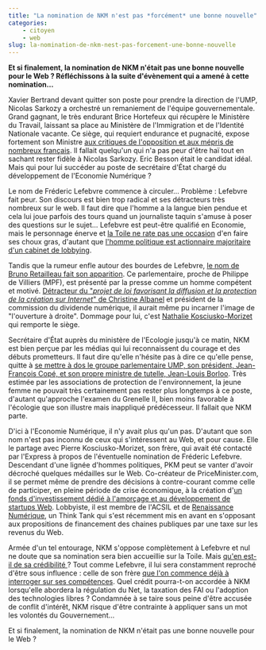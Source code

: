 ```yaml
---
title: "La nomination de NKM n'est pas *forcément* une bonne nouvelle"
categories:
    - citoyen
    - web
slug: la-nomination-de-nkm-nest-pas-forcement-une-bonne-nouvelle
---
```


**Et si finalement, la nomination de NKM n'était pas une bonne nouvelle pour le
Web ? Réfléchissons à la suite d'évènement qui a amené à cette nomination…**

Xavier Bertrand devant quitter son poste pour prendre la direction de l'UMP,
Nicolas Sarkozy a orchestré un remaniement de l'équipe gouvernementale. Grand
gagnant, le très endurant Brice Hortefeux qui récupère le Ministère du Travail,
laissant sa place au Ministère de l'Immigration et de l'Identité Nationale
vacante. Ce siège, qui requiert endurance et pugnacité, expose fortement son
Ministre
[aux critiques de l'opposition et aux mépris de nombreux français](http://www.lefigaro.fr/flash-actu/2009/01/14/01011-20090114FILWWW00511-bilan-immigration-truque-et-inhumain.php).
Il fallait quelqu'un qui n'a pas peur d'être haï tout en sachant rester fidèle à
Nicolas Sarkozy. Eric Besson était le candidat idéal. Mais qui pour lui succéder
au poste de secrétaire d'État chargé du développement de l'Economie Numérique ?

Le nom de Fréderic Lefebvre commence à circuler… Problème : Lefebvre fait peur.
Son discours est bien trop radical et ses détracteurs très nombreux sur le web.
Il faut dire que l'homme a la langue bien pendue et cela lui joue parfois des
tours quand un journaliste taquin s'amuse à poser des questions sur le sujet…
Lefebvre est peut-être qualifié en Economie, mais le personnage énerve et
[la Toile ne rate pas une occasion](http://blog.lefigaro.fr/hightech/2008/12/quand-frederic-lefebvre-pille.html)
d'en faire ses choux gras, d'autant que
[l'homme politique est actionnaire majoritaire d'un cabinet de lobbying](http://www.lexpress.fr/actualite/politique/a-la-crois-eacute-e-des-couloirs_480371.html).

Tandis que la rumeur enfle autour des bourdes de Lefebvre,
[le nom de Bruno Retailleau fait son apparition](http://www.authueil.org/?2009/01/13/1168-on-echapperait-au-pire).
Ce parlementaire, proche de Philippe de Villiers (MPF), est présenté par la
presse comme un homme compétent et motivé.
[Détracteur du "_projet de loi favorisant la diffusion et la protection de la création sur Internet_" de Christine Albanel](http://web.archive.org/web/20130806144114///www.journaldunet.com:80/ebusiness/le-net/loi-creation-et-internet-1008.shtml)
et président de la commission du dividende numérique, il aurait même pu incarner
l'image de "l'ouverture à droite". Dommage pour lui, c'est
[Nathalie Kosciusko-Morizet](https://fr.wikipedia.org/wiki/Nathalie_Kosciusko-Morizet)
qui remporte le siège.

Secrétaire d'État auprès du ministère de l'Ecologie jusqu'à ce matin, NKM est
bien perçue par les médias qui lui reconnaissent du courage et des débuts
prometteurs. Il faut dire qu'elle n'hésite pas à dire ce qu'elle pense, quitte à
[se mettre à dos le groupe parlementaire UMP, son président, Jean-François Copé, et son propre ministre de tutelle, Jean-Louis Borloo](http://www.lefigaro.fr/politique/2008/04/10/01002-20080410ARTFIG00008-ogm-kosciusko-morizet-seme-le-trouble.php).
Très estimée par les associations de protection de l'environnement, la jeune
femme ne pouvait très certainement pas rester plus longtemps à ce poste,
d'autant qu'approche l'examen du Grenelle II, bien moins favorable à l'écologie
que son illustre mais inappliqué prédécesseur. Il fallait que NKM parte.

D'ici à l'Economie Numérique, il n'y avait plus qu'un pas. D'autant que son nom
n'est pas inconnu de ceux qui s'intéressent au Web, et pour cause. Elle le
partage avec Pierre Kosciusko-Morizet, son frère, qui avait été contacté par
l'Express à propos de l'éventuelle nomination de Fréderic Lefebvre. Descendant
d'une lignée d'hommes politiques, PKM peut se vanter d'avoir décroché quelques
médailles sur le Web. Co-créateur de PriceMinister.com, il se permet même de
prendre des décisions à contre-courant comme celle de participer, en pleine
période de crise économique, à la création
d'[un fonds d'investissement dédié à l'amorçage et au développement de startups Web](http://www.isai.fr/).
Lobbyiste, il est membre de l'ACSIL et de
[Renaissance Numérique](http://www.renaissancenumerique.org/), un Think Tank qui
s'est récemment mis en avant en s'opposant aux propositions de financement des
chaines publiques par une taxe sur les revenus du Web.

Armée d'un tel entourage, NKM s'oppose complètement à Lefebvre et nul ne doute
que sa nomination sera bien accueillie sur la Toile. Mais
[qu'en est-il de sa crédibilité ](http://www.liberation.fr/politiques/2009/01/15/nkm-a-l-economie-numerique-conflit-d-interet_302835)?
Tout comme Lefebvre, il lui sera constamment reproché d'être sous influence :
celle de son frère
[que l'on commence déjà à interroger sur ses compétences](http://www.lexpress.fr/actualite/politique/nathalie-kosciusko-morizet-connait-bien-internet-selon-son-frere_731958.html).
Quel crédit pourra-t-on accordée à NKM lorsqu'elle abordera la régulation du
Net, la taxation des FAI ou l'adoption des technologies libres ? Condamnée à se
taire sous peine d'être accusée de conflit d'intérêt, NKM risque d'être
contrainte à appliquer sans un mot les volontés du Gouvernement…

Et si finalement, la nomination de NKM n'était pas une bonne nouvelle pour le
Web ?
